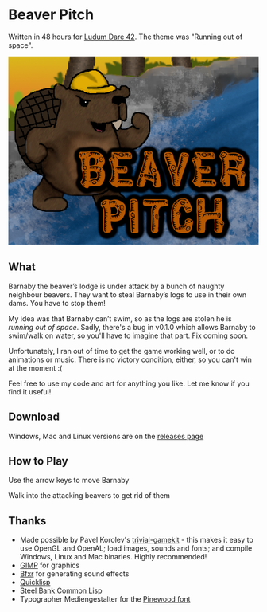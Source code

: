 # Beaver Pitch
Written in 48 hours for [Ludum Dare 42](https://ldjam.com/events/ludum-dare/42/beaver-pitch). The theme was "Running out of space".

![Title screen](assets/title.png)

## What
Barnaby the beaver’s lodge is under attack by a bunch of naughty neighbour beavers. They want to steal Barnaby’s logs to use in their own dams. You have to stop them!

My idea was that Barnaby can’t swim, so as the logs are stolen he is *running out of space*. Sadly, there's a bug in v0.1.0 which allows Barnaby to swim/walk on water, so you'll have to imagine that part. Fix coming soon.

Unfortunately, I ran out of time to get the game working well, or to do animations or music. There is no victory condition, either, so you can't win at the moment :(

Feel free to use my code and art for anything you like. Let me know if you find it useful!

## Download
Windows, Mac and Linux versions are on the [releases page](https://github.com/andyhd/ld42/releases)

## How to Play
Use the arrow keys to move Barnaby

Walk into the attacking beavers to get rid of them

## Thanks
* Made possible by Pavel Korolev's [trivial-gamekit](https://github.com/borodust/trivial-gamekit) - this makes it easy to use   OpenGL and OpenAL; load images, sounds and fonts; and compile Windows, Linux and Mac binaries. Highly recommended!
* [GIMP](https://www.gimp.org/) for graphics
* [Bfxr](https://www.bfxr.net/) for generating sound effects
* [Quicklisp](https://www.quicklisp.org/beta/)
* [Steel Bank Common Lisp](http://www.sbcl.org/)
* Typographer Mediengestalter for the [Pinewood font](https://www.1001fonts.com/pinewood-font.html)
